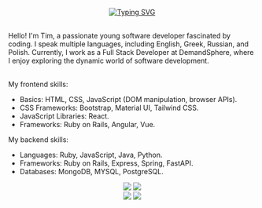 <div align="center">

      
[![Typing SVG](https://readme-typing-svg.demolab.com?font=Martian+Mono&size=19&duration=2500&pause=300&color=E029F7&center=true&multiline=true&width=435&lines=Tim;Junior+Full+Stack+Developer)](https://git.io/typing-svg)

 <br/>        
</div>
<div>
          Hello! I'm Tim, a passionate young software developer fascinated by coding. I speak multiple languages, including English, Greek, Russian, and Polish. Currently, I work as a Full Stack Developer at DemandSphere, where I enjoy exploring the dynamic world of software development.
</div>

<br/>

My frontend skills:
- Basics: HTML, CSS, JavaScript (DOM manipulation, browser APIs).
- CSS Frameworks: Bootstrap, Material UI, Tailwind CSS.
- JavaScript Libraries: React.
- Frameworks: Ruby on Rails, Angular, Vue.

My backend skills:
- Languages: Ruby, JavaScript, Java, Python.
- Frameworks:  Ruby on Rails, Express, Spring, FastAPI.
- Databases: MongoDB, MYSQL, PostgreSQL.





<div id="skills" align="center">


<div id="stats" align="center">
<img class="img" src="https://raw.githubusercontent.com/talmkg/github-stats/master/generated/overview.svg#gh-dark-mode-only"/>
<img class="img" src="https://raw.githubusercontent.com/talmkg/github-stats/master/generated/languages.svg#gh-dark-mode-only"/>
  </div>
<div id="stats" align="center">
<img class="img" src="https://raw.githubusercontent.com/talmkg/github-stats/master/generated/overview.svg#gh-light-mode-only"/>
<img class="img" src="https://raw.githubusercontent.com/talmkg/github-stats/master/generated/languages.svg#gh-light-mode-only"/>
  </div>
    
  

